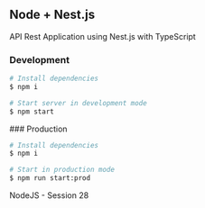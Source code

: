 ## Node + Nest.js
API Rest Application using Nest.js with TypeScript

### Development
```sh
# Install dependencies
$ npm i

# Start server in development mode
$ npm start
```

### Production
```sh
# Install dependencies
$ npm i

# Start in production mode
$ npm run start:prod
```

NodeJS - Session 28